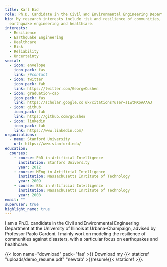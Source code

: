 ```yaml
---
title: Karl Eid
role: Ph.D. Candidate in the Civil and Environmental Engineering Department
bio: My research interests include risk and resilience of communities,
  earthquake engineering and healthcare.
interests:
  - Resilience
  - Earthquake Engineering
  - Healthcare
  - Risk
  - Reliability
  - Uncertainty
social:
  - icon: envelope
    icon_pack: fas
    link: /#contact
  - icon: twitter
    icon_pack: fab
    link: https://twitter.com/GeorgeCushen
  - icon: graduation-cap
    icon_pack: fas
    link: https://scholar.google.co.uk/citations?user=sIwtMXoAAAAJ
  - icon: github
    icon_pack: fab
    link: https://github.com/gcushen
  - icon: linkedin
    icon_pack: fab
    link: https://www.linkedin.com/
organizations:
  - name: Stanford University
    url: https://www.stanford.edu/
education:
  courses:
    - course: PhD in Artificial Intelligence
      institution: Stanford University
      year: 2012
    - course: MEng in Artificial Intelligence
      institution: Massachusetts Institute of Technology
      year: 2009
    - course: BSc in Artificial Intelligence
      institution: Massachusetts Institute of Technology
      year: 2008
email: ""
superuser: true
highlight_name: true
---
```

I am a Ph.D. candidate in the Civil and Environmental Engineering Department at the University of Illinois at Urbana-Champaign, advised by Professor Paolo Gardoni. I mainly work on modeling the resilience of communities against disasters, with a particular focus on earthquakes and healthcare.

{{< icon name="download" pack="fas" >}} Download my {{< staticref "uploads/demo_resume.pdf" "newtab" >}}resumé{{< /staticref >}}.